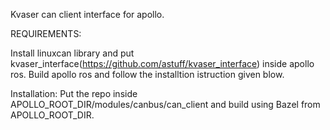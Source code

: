 Kvaser can client interface for apollo.

REQUIREMENTS:

Install linuxcan library and put kvaser_interface(https://github.com/astuff/kvaser_interface) inside apollo ros. Build apollo ros and follow the installtion istruction given blow.

Installation:
Put the repo inside APOLLO_ROOT_DIR/modules/canbus/can_client and build using Bazel from APOLLO_ROOT_DIR.



